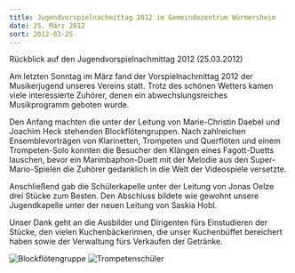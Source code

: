 ```yaml
---
title: Jugendvorspielnachmittag 2012 im Gemeindezentrum Würmersheim
date: 25. März 2012
sort: 2012-03-25
---
```


Rückblick auf den Jugendvorspielnachmittag 2012 (25.03.2012)

Am letzten Sonntag im März fand der Vorspielnachmittag 2012 der Musikerjugend unseres Vereins statt. Trotz des schönen Wetters kamen viele interessierte Zuhörer, denen ein abwechslungsreiches Musikprogramm geboten wurde.

Den Anfang machten die unter der Leitung von Marie-Christin Daebel und Joachim Heck stehenden Blockflötengruppen. Nach zahlreichen Ensemblevorträgen von Klarinetten, Trompeten und Querflöten und einem Trompeten-Solo konnten die Besucher den Klängen eines Fagott-Duetts lauschen, bevor ein Marimbaphon-Duett mit der Melodie aus den Super-Mario-Spielen die Zuhörer gedanklich in die Welt der Videospiele versetzte.

Anschließend gab die Schülerkapelle unter der Leitung von Jonas Oelze drei Stücke zum Besten. Den Abschluss bildete wie gewohnt unsere Jugendkapelle unter der neuen Leitung von Saskia Hobl.

Unser Dank geht an die Ausbilder und Dirigenten fürs Einstudieren der Stücke, den vielen Kuchenbäckerinnen, die unser Kuchenbüffet bereichert haben sowie der Verwaltung fürs Verkaufen der Getränke.

![Blockflötengruppe](/images/rueckblick/vorspiel12_1.jpg)
![Trompetenschüler](/images/rueckblick/vorspiel12_2.jpg)
